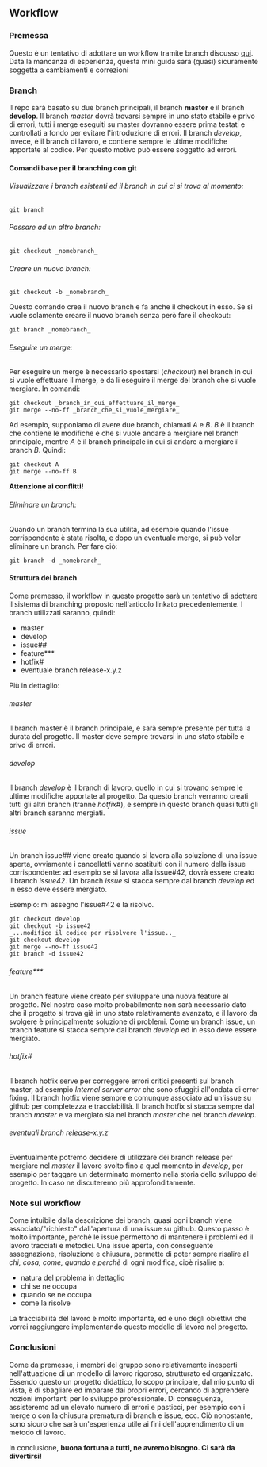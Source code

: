 ## Workflow

### Premessa
Questo è un tentativo di adottare un workflow tramite branch discusso [qui](http://nvie.com/posts/a-successful-git-branching-model/).
Data la mancanza di esperienza, questa mini guida sarà (quasi) sicuramente soggetta a cambiamenti e correzioni

### Branch
Il repo sarà basato su due branch principali, il branch **master** e il branch **develop**.
Il branch *master* dovrà trovarsi sempre in uno stato stabile e privo di errori, tutti i merge eseguiti su master dovranno essere prima testati e controllati a fondo per evitare l'introduzione di errori.
Il branch *develop*, invece, è il branch di lavoro, e contiene sempre le ultime modifiche apportate al codice. Per questo motivo può essere soggetto ad errori.

#### Comandi base per il branching con git
###### Visualizzare i branch esistenti ed il branch in cui ci si trova al momento:
``` 
git branch 
```

###### Passare ad un altro branch:
``` 
git checkout _nomebranch_ 
```

###### Creare un nuovo branch:


```
git checkout -b _nomebranch_
```
Questo comando crea il nuovo branch e fa anche il checkout in esso. Se si vuole solamente creare il nuovo branch senza però fare il checkout:
```
git branch _nomebranch_
```

###### Eseguire un merge:

Per eseguire un merge è necessario spostarsi (_checkout_) nel branch in cui si vuole effettuare il merge, e da li eseguire il merge del branch che si vuole mergiare. In comandi:
```
git checkout _branch_in_cui_effettuare_il_merge_
git merge --no-ff _branch_che_si_vuole_mergiare_
```
Ad esempio, supponiamo di avere due branch, chiamati _A_ e _B_. _B_ è il branch che contiene le modifiche e che si vuole andare a mergiare nel branch principale, mentre _A_ è il branch principale in cui si andare a mergiare il branch _B_. Quindi:
```
git checkout A
git merge --no-ff B
```
**Attenzione ai conflitti!**

###### Eliminare un branch:

Quando un branch termina la sua utilità, ad esempio quando l'issue corrispondente è stata risolta, e dopo un eventuale merge, si può voler eliminare un branch. Per fare ciò:
```
git branch -d _nomebranch_
```


#### Struttura dei branch
Come premesso, il workflow in questo progetto sarà un tentativo di adottare il sistema di branching proposto nell'articolo linkato precedentemente.
I branch utilizzati saranno, quindi:
* master
* develop
* issue##
* feature***
* hotfix#
* eventuale branch release-x.y.z

Più in dettaglio:

###### master
Il branch master è il branch principale, e sarà sempre presente per tutta la durata del progetto.
Il master deve sempre trovarsi in uno stato stabile e privo di errori.

###### develop
Il branch _develop_ è il branch di lavoro, quello in cui si trovano sempre le ultime modifiche apportate al progetto. Da questo branch verranno creati tutti gli altri branch (tranne _hotfix#_), e sempre in questo branch quasi tutti gli altri branch saranno mergiati.

###### issue
Un branch issue## viene creato quando si lavora alla soluzione di una issue aperta, ovviamente i cancelletti vanno sostituiti con il numero della issue corrispondente: ad esempio se si lavora alla issue#42, dovrà essere creato il branch _issue42_.
Un branch _issue_ si stacca sempre dal branch _develop_ ed in esso deve essere mergiato.

Esempio: mi assegno l'issue#42 e la risolvo. 
```
git checkout develop
git checkout -b issue42
_...modifico il codice per risolvere l'issue.._
git checkout develop
git merge --no-ff issue42
git branch -d issue42
```

###### feature***
Un branch feature viene creato per sviluppare una nuova feature al progetto. Nel nostro caso molto probabilmente non sarà necessario dato che il progetto si trova già in uno stato relativamente avanzato, e il lavoro da svolgere è principalmente soluzione di problemi.
Come un branch issue, un branch feature si stacca sempre dal branch _develop_ ed in esso deve essere mergiato.

###### hotfix#
Il branch hotfix serve per correggere errori critici presenti sul branch master, ad esempio _Internal server error_ che sono sfuggiti all'ondata di error fixing.
Il branch hotfix viene sempre e comunque associato ad un'issue su github per completezza e tracciabilità.
Il branch hotfix si stacca sempre dal branch _master_ e va mergiato sia nel branch _master_ che nel branch _develop_.

###### eventuali branch release-x.y.z
Eventualmente potremo decidere di utilizzare dei branch release per mergiare nel _master_ il lavoro svolto fino a quel momento in _develop_, per esempio per taggare un determinato momento nella storia dello sviluppo del progetto. In caso ne discuteremo più approfonditamente.

### Note sul workflow
Come intuibile dalla descrizione dei branch, quasi ogni branch viene associato/"richiesto" dall'apertura di una issue su github. Questo passo è molto importante, perchè le issue permettono di mantenere i problemi ed il lavoro tracciati e metodici. Una issue aperta, con conseguente assegnazione, risoluzione e chiusura, permette di poter sempre risalire al _chi, cosa, come, quando e perchè_ di ogni modifica, cioè risalire a:
* natura del problema in dettaglio
* chi se ne occupa
* quando se ne occupa
* come la risolve

La tracciabilità del lavoro è molto importante, ed è uno degli obiettivi che vorrei raggiungere implementando questo modello di lavoro nel progetto.

### Conclusioni
Come da premesse, i membri del gruppo sono relativamente inesperti nell'attuazione di un modello di lavoro rigoroso, strutturato ed organizzato. Essendo questo un progetto didattico, lo scopo principale, dal mio punto di vista, è di sbagliare ed imparare dai propri errori, cercando di apprendere nozioni importanti per lo sviluppo professionale. Di conseguenza, assisteremo ad un elevato numero di errori e pasticci, per esempio con i merge o con la chiusura prematura di branch e issue, ecc. Ciò nonostante, sono sicuro che sarà un'esperienza utile ai fini dell'apprendimento di un metodo di lavoro.

In conclusione, **buona fortuna a tutti, ne avremo bisogno. Ci sarà da divertirsi!**